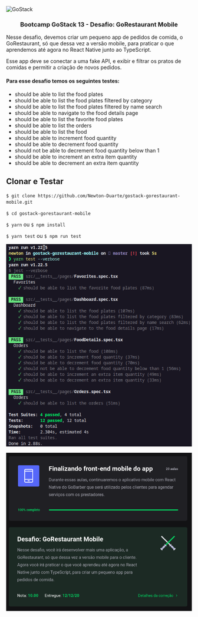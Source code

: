 <img alt="GoStack" src="https://storage.googleapis.com/golden-wind/bootcamp-gostack/header-desafios-new.png" />

<h3 align="center">Bootcamp GoStack 13 - Desafio: GoRestaurant Mobile</h3>

Nesse desafio, devemos criar um pequeno app de pedidos de comida, o GoRestaurant, só que dessa vez a versão mobile, para praticar o que aprendemos até agora no React Native junto ao TypeScript.

Esse app deve se conectar a uma fake API, e exibir e filtrar os pratos de comidas e permitir a criação de novos pedidos.

#### Para esse desafio temos os seguintes testes:

- should be able to list the food plates
- should be able to list the food plates filtered by category
- should be able to list the food plates filtered by name search
- should be able to navigate to the food details page
- should be able to list the favorite food plates
- should be able to list the orders
- should be able to list the food
- should be able to increment food quantity
- should be able to decrement food quantity
- should not be able to decrement food quantity below than 1
- should be able to increment an extra item quantity
- should be able to decrement an extra item quantity

## Clonar e Testar

`$ git clone https://github.com/Newton-Duarte/gostack-gorestaurant-mobile.git`

`$ cd gostack-gorestaurant-mobile`

`$ yarn` ou `$ npm install`

`$ yarn test` ou `$ npm run test`

![Resultado dos testes](./tests-result.png)

![Resultado dos testes](./gostack-react-native.png)

